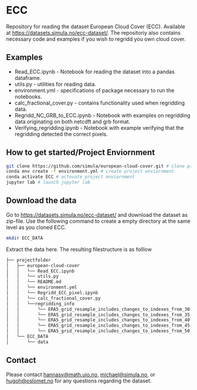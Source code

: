 # ECC
Repository for reading the dataset European Cloud Cover (ECC). Available at https://datasets.simula.no/ecc-dataset/. The repositoriy also contains necessary code and examples if you wish to regridd you own cloud cover. 

## Examples 
* Read_ECC.ipynb - Notebook for reading the dataset into a pandas dataframe.
* utils.py - utilities for reading data.
* environment.yml - specifications of package necessary to run the notebooks.
* calc_fractional_cover.py - contains functionality used when regridding data.
* Regridd_NC_GRB_to_ECC.ipynb - Notebook with examples on regridding data originating on both netcdft and grb format. 
* Verifying_regridding.ipynb - Notebook with example verifying that the regridding detected the correct pixels.


## How to get started/Project Enviornment
```bash
git clone https://github.com/simula/european-cloud-cover.git # clone project
conda env create -f environment.yml # create project enviornment 
conda activate ECC # actovate project enviornment
jupyter lab # launch jupyter lab
``` 
## Download the data 
Go to https://datasets.simula.no/ecc-dataset/ and download the dataset as zip-file. Use the following command to create a empty directory at the same level as you cloned ECC. 
```bash
mkdir ECC_DATA
``` 
Extract the data here. The resulting filestructure is as folllow
```bash
├── projectfolder
│   ├── european-cloud-cover
│   │   └── Read_ECC.ipynb
│   │   └── utils.py
│   │   └── README.md
│   │   └── environment.yml
│   │   └── Regridd_ECC_pixel.ipynb
│   │   └── calc_fractional_cover.py
│   │   └──regridding_info
│   │       └── ERA5_grid_resample_includes_changes_to_indexes_from_30.0_35.0.json
│   │       └── ERA5_grid_resample_includes_changes_to_indexes_from_35.0_40.0.json
│   │       └── ERA5_grid_resample_includes_changes_to_indexes_from_40.0_45.0.json
│   │       └── ERA5_grid_resample_includes_changes_to_indexes_from_45.0_50.0.json
│   │       └── ERA5_grid_resample_includes_changes_to_indexes_from_50.0_55.0.json
│   └── ECC_DATA
│       └── data

```

## Contact
Please contact hannasv@math.uio.no, michael@simula.no, or hugoh@oslomet.no for any questions regarding the dataset.

